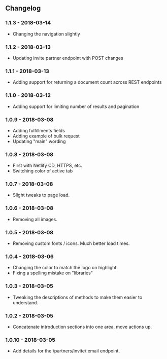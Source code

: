 ## Changelog

### 1.1.3 - 2018-03-14
* Changing the navigation slightly

### 1.1.2 - 2018-03-13
* Updating invite partner endpoint with POST changes

### 1.1.1 - 2018-03-13
* Adding support for returning a document count across REST endpoints

### 1.1.0 - 2018-03-12
* Adding support for limiting number of results and pagination

### 1.0.9 - 2018-03-08
* Adding fulfillments fields
* Adding example of bulk request
* Updating "main" wording

### 1.0.8 - 2018-03-08
* First with Netlify CD, HTTPS, etc.
* Switching color of active tab

### 1.0.7 - 2018-03-08
* Slight tweaks to page load.

### 1.0.6 - 2018-03-08
* Removing all images.

### 1.0.5 - 2018-03-08
* Removing custom fonts / icons. Much better load times.

### 1.0.4 - 2018-03-06
* Changing the color to match the logo on highlight
* Fixing a spelling mistake on "libraries"

### 1.0.3 - 2018-03-05
* Tweaking the descriptions of methods to make them easier to understand.

### 1.0.2 - 2018-03-05
* Concatenate introduction sections into one area, move actions up.

### 1.0.10 - 2018-03-05
* Add details for the /partners/invite/:email endpoint.